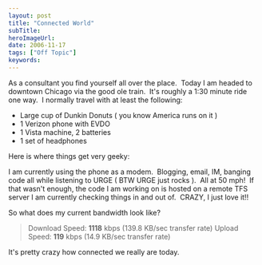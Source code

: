 ```yaml
---
layout: post 
title: "Connected World"
subTitle: 
heroImageUrl: 
date: 2006-11-17
tags: ["Off Topic"]
keywords: 
---
```


As a consultant you find yourself all over the place.&nbsp; Today I am headed to downtown Chicago via the good ole train.&nbsp; It's roughly a 1:30 minute ride one way.&nbsp; I normally travel with at least the following:

*   Large cup of Dunkin Donuts ( you know America runs on it )  <li>1 Verizon phone with EVDO  <li>1 Vista machine, 2 batteries  <li>1 set of headphones 

Here is where things get very geeky:

I am currently using the phone as a modem.&nbsp;&nbsp;Blogging, email, IM, banging code all while listening to URGE ( BTW URGE just rocks ).&nbsp; All at 50 mph!&nbsp;&nbsp;If that wasn't enough, the code I am working on is hosted on a remote TFS server I am currently checking&nbsp;things in and out of.&nbsp; CRAZY, I just&nbsp;love it!! 

So what does my current bandwidth look like?
 > Download Speed: **1118** kbps (139.8 KB/sec transfer rate)
> Upload Speed: **119** kbps (14.9 KB/sec transfer rate) 

It's pretty crazy how connected we really are today.